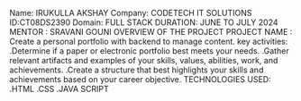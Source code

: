Name: IRUKULLA AKSHAY
Company: CODETECH IT SOLUTIONS
ID:CT08DS2390
Domain: FULL STACK
DURATION: JUNE TO JULY 2024
MENTOR : SRAVANI GOUNI 
OVERVIEW OF THE PROJECT
PROJECT NAME : Create a personal portfolio with backend to manage content. 
key activities:
.Determine if a paper or electronic portfolio best meets your needs.
.Gather relevant artifacts and examples of your skills, values, abilities, work, and achievements. 
.Create a structure that best highlights your skills and achievements based on your career objective.
TECHNOLOGIES USED:
.HTML
.CSS
.JAVA SCRIPT

